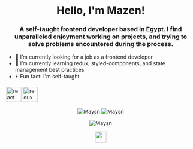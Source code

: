 




<h1 align="center">Hello, I'm Mazen!</h1>
<h3 align="center">A self-taught frontend developer based in Egypt. I find unparalleled enjoyment working on projects, and trying to solve problems encountered during the process.</h3>


- 🔭 I’m currently looking for a job as a frontend developer
- 🌱 I’m currently learning redux, styled-components, and state management best practices
- ⚡ Fun fact: I'm self-taught


<p align="left">
  <img
    src="https://devicons.github.io/devicon/devicon.git/icons/react/react-original-wordmark.svg"
    alt="react"
    width="40"
    height="40"
  />
  <img
    src="https://devicons.github.io/devicon/devicon.git/icons/redux/redux-original.svg"
    alt="redux"
    width="40"
    height="40"
  />
</p>

<p align="center">
  <img src="https://github-readme-stats.vercel.app/api?username=Maysn&show_icons=true&include_all_commits=true&theme=material-palenight" alt="Maysn" />
  <img align="top" src="https://github-readme-stats.vercel.app/api/top-langs/?username=Maysn&layout=compact&hide=html&theme=material-palenight" alt="Maysn" />
</p>

<p align="center">
  <img align="" src="https://github-readme-stats.vercel.app/api/pin/?username=Maysn&repo=portfolio&theme=material-palenight" alt="Maysn"> 
</p>

<p align="center">
<a href="https://www.linkedin.com/in/mazen-mohamed-a983b6207/" target="_blank"><img align="center" src="https://cdn.jsdelivr.net/npm/simple-icons@3.0.1/icons/linkedin.svg" alt="omar-elgaml" height="30" width="30" style="color:white;" /></a>
</p>
